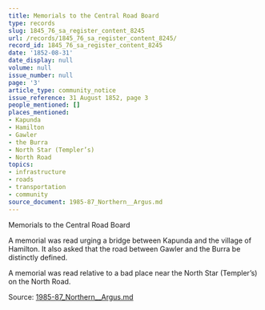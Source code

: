 ```yaml
---
title: Memorials to the Central Road Board
type: records
slug: 1845_76_sa_register_content_8245
url: /records/1845_76_sa_register_content_8245/
record_id: 1845_76_sa_register_content_8245
date: '1852-08-31'
date_display: null
volume: null
issue_number: null
page: '3'
article_type: community_notice
issue_reference: 31 August 1852, page 3
people_mentioned: []
places_mentioned:
- Kapunda
- Hamilton
- Gawler
- the Burra
- North Star (Templer’s)
- North Road
topics:
- infrastructure
- roads
- transportation
- community
source_document: 1985-87_Northern__Argus.md
---
```


Memorials to the Central Road Board

A memorial was read urging a bridge between Kapunda and the village of Hamilton.  It also asked that the road between Gawler and the Burra be distinctly defined.

A memorial was read relative to a bad place near the North Star (Templer’s) on the North Road.

Source: [1985-87_Northern__Argus.md](/downloads/markdown/1985-87_Northern__Argus.md)
